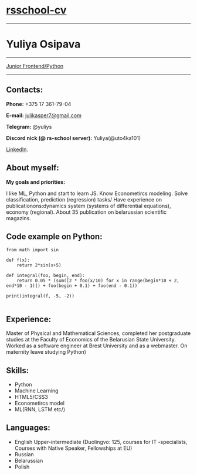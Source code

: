 # [rsschool-cv](https://docs.rs.school/#/rs-app-tasks)
***
# Yuliya Osipava
***
[Junior Frontend/Python](https://pages.github.com/)

---
## Contacts:

**Phone:** +375 17 361-79-04

**E-mail:** julikasper7@gmail.com

**Telegram:** @yuliys

**Discord nick (@ rs-school server):** Yuliya(@uto4ka101) 

[LinkedIn](https://pages.github.com/).

## __About myself:__


**My goals and priorities:**

I like ML, Python and start to learn JS.
Know Econometircs modeling. Solve classification, prediction (regression) tasks/
Have experience on publicationons:dynamics system (systems of differential equations), economy (regional). About 35 publication on belarussian scientific magazins.

## __Code example on Python:__
```
from math import sin
 
def f(x):
    return 2*sin(x+5)
 
def integral(foo, begin, end):
    return 0.05 * (sum([2 * foo(x/10) for x in range(begin*10 + 2, end*10 - 1)]) + foo(begin + 0.1) + foo(end - 0.1))
 
print(integral(f, -5, -2))


```

## __Experience:__

Master of Physical and Mathematical Sciences, completed her postgraduate studies at the Faculty of Economics of the Belarusian State University.
Worked as a software engineer at Brest University and as a webmaster.
On maternity leave studying Python)

## __Skills:__
- Python
- Machine Learning
- HTML5/CSS3
- Econometircs model
- ML(RNN, LSTM etc/)

## __Languages:__
- English Upper-intermediate (Duolingvo: 125, courses for IT -specialists, Courses with Native Speaker, Fellowships at EU)
- Russian
- Belarussian
- Polish

